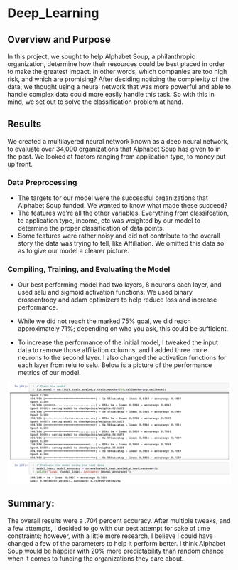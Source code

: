 # Deep_Learning

## Overview and Purpose

In this project, we sought to help Alphabet Soup, a philanthropic organization, determine how their resources could be best placed in order to make the greatest
impact. In other words, which companies are too high risk, and which are promising? After deciding noticing the complexity of the data, we thought using a 
neural network that was more powerful and able to handle complex data could more easily handle this task. So with this in mind, we set out to solve the 
classification problem at hand.

## Results

We created a multilayered neural network known as a deep neural network, to evaluate over 34,000 organizations that Alphabet Soup has given to in the past. We 
looked at factors ranging from application type, to money put up front. 

### Data Preprocessing

+ The targets for our model were the successful organizations that Alphabet Soup funded. We wanted to know what made these succeed?
+ The features we're all the other variables. Everything from classifcation, to application type, income, etc was weighted by our model to determine the proper
classification of data points.
+ Some features were rather noisy and did not contribute to the overall story the data was trying to tell, like Affiliation. We omitted this data so as to give
 our model a clearer picture.
### Compiling, Training, and Evaluating the Model

+ Our best performing model had two layers, 8 neurons each layer, and used selu and sigmoid activation functions. We used binary crossentropy and adam optimizers
to help reduce loss and increase performance.

+ While we did not reach the marked 75% goal, we did reach approximately 71%; depending on who you ask, this could be sufficient. 

+ To increase the performance of the initial model, I tweaked the input data to remove those affiliation columns, and I added three more neurons to the second 
layer. I also changed the activation functions for each layer from relu to selu. Below is a picture of the performance metrics of our model.

![model-performance](https://github.com/lindsera1/Deep_Learning/blob/main/Screen%20Shot%202021-02-21%20at%201.08.54%20AM.png)

## Summary:

The overall results were a .704 percent accuracy. After multiple tweaks, and a few attempts, I decided to go with our best attempt for sake of time constraints; 
however, with a little more research, I believe I could have changed a few of the parameters to help it perform better. I think Alphabet Soup would be happier
with 20% more predictability than random chance when it comes to funding the organizations they care about.
